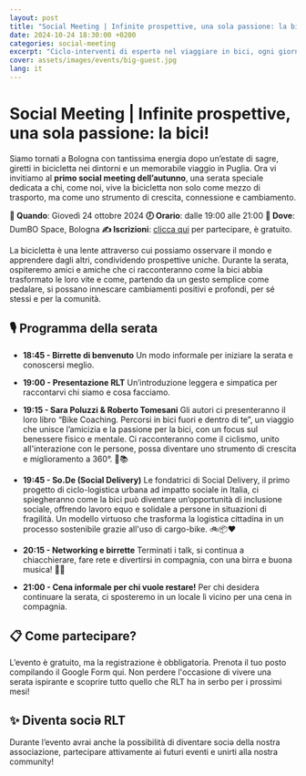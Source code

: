 ```yaml
---
layout: post
title: "Social Meeting | Infinite prospettive, una sola passione: la bici!"
date: 2024-10-24 18:30:00 +0200
categories: social-meeting
excerpt: "Ciclo-interventi di espertǝ nel viaggiare in bici, ogni giorno e anche nel tempo libero"
cover: assets/images/events/big-guest.jpg
lang: it
---
```


# Social Meeting | Infinite prospettive, una sola passione: la bici!

Siamo tornati a Bologna con tantissima energia dopo un’estate di sagre, giretti in bicicletta nei dintorni e un memorabile viaggio in Puglia. Ora vi invitiamo al **primo social meeting dell’autunno**, una serata speciale dedicata a chi, come noi, vive la bicicletta non solo come mezzo di trasporto, ma come uno strumento di crescita, connessione e cambiamento.

**📅 Quando**: Giovedì 24 ottobre 2024
**🕖 Orario**: dalle 19:00 alle 21:00
**📍 Dove**: DumBO Space, Bologna
**✍️ Iscrizioni**: [clicca qui](https://forms.gle/WWLugZsmPUA1rBk29) per partecipare, è gratuito.

La bicicletta è una lente attraverso cui possiamo osservare il mondo e apprendere dagli altri, condividendo prospettive uniche. Durante la serata, ospiteremo amici e amiche che ci racconteranno come la bici abbia trasformato le loro vite e come, partendo da un gesto semplice come pedalare, si possano innescare cambiamenti positivi e profondi, per sé stessi e per la comunità.

## **🎙️ Programma della serata**
- **18:45 - Birrette di benvenuto**
Un modo informale per iniziare la serata e conoscersi meglio.

- **19:00 - Presentazione RLT**
Un’introduzione leggera e simpatica per raccontarvi chi siamo e cosa facciamo.

- **19:15 - Sara Poluzzi & Roberto Tomesani**
Gli autori ci presenteranno il loro libro “Bike Coaching. Percorsi in bici fuori e dentro di te”, un viaggio che unisce l’amicizia e la passione per la bici, con un focus sul benessere fisico e mentale. Ci racconteranno come il ciclismo, unito all'interazione con le persone, possa diventare uno strumento di crescita e miglioramento a 360°. 🚴📚

- **19:45 - So.De (Social Delivery)**
Le fondatrici di Social Delivery, il primo progetto di ciclo-logistica urbana ad impatto sociale in Italia, ci spiegheranno come la bici può diventare un’opportunità di inclusione sociale, offrendo lavoro equo e solidale a persone in situazioni di fragilità. Un modello virtuoso che trasforma la logistica cittadina in un processo sostenibile grazie all'uso di cargo-bike. 🚲📦❤️

- **20:15 - Networking e birrette**
Terminati i talk, si continua a chiacchierare, fare rete e divertirsi in compagnia, con una birra e buona musica! 🍻🎶

- **21:00 - Cena informale per chi vuole restare!**
Per chi desidera continuare la serata, ci sposteremo in un locale lì vicino per una cena in compagnia.

## 📋 Come partecipare?
L’evento è gratuito, ma la registrazione è obbligatoria. Prenota il tuo posto compilando il Google Form qui. Non perdere l'occasione di vivere una serata ispirante e scoprire tutto quello che RLT ha in serbo per i prossimi mesi!

## ✨ Diventa sociə RLT
Durante l’evento avrai anche la possibilità di diventare sociə della nostra associazione, partecipare attivamente ai futuri eventi e unirti alla nostra community!

